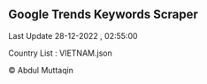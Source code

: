 

## Google Trends Keywords Scraper 
 
Last Update 28-12-2022 , 02:55:00

Country List :
VIETNAM.json



© Abdul Muttaqin 
